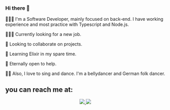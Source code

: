 ### Hi there 👋
<p> 👩🏻‍💻 I'm a Software Developer, mainly focused on back-end. I have working experience and most practice with Typescript and Node.js. </p>
<p> 🙋🏻‍♀️ Currently looking for a new job. </p>
<p> 👯 Looking to collaborate on projects. </p>
<p> 🌱 Learning Elixir in my spare time. </p>
<p> 🤗 Eternally open to help. </p>
<p> 💃🏻 Also, I love to sing and dance. I'm a bellydancer and German folk dancer. </p>

## you can reach me at:
<p align="center">
    <a href="https://br.linkedin.com/in/beatriz-mattos">
    <img src="https://img.shields.io/badge/LinkedIn-0077B5?style=for-the-badge&logo=linkedin&logoColor=white"/>
    </a>
     <a href="mailto:bjungersmattos@gmail.com?subject=Oi,%20Bia!%20">
    <img src="https://img.shields.io/badge/Gmail-D14836?style=for-the-badge&logo=gmail&logoColor=white"/>
    </a>
</p>
